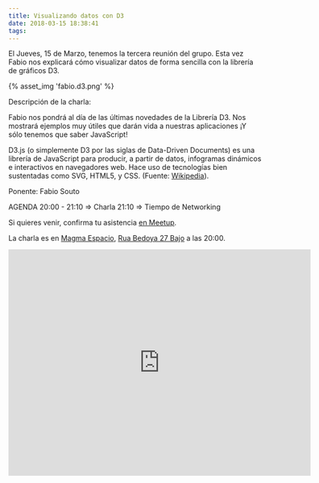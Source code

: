 ```yaml
---
title: Visualizando datos con D3
date: 2018-03-15 18:38:41
tags:
---
```


El Jueves, 15 de Marzo, tenemos la tercera reunión del grupo. Esta vez Fabio nos explicará cómo visualizar datos de forma sencilla con la librería de gráficos D3.

{% asset_img 'fabio.d3.png' %}

Descripción de la charla:

Fabio nos pondrá al día de las últimas novedades de la Librería D3. Nos mostrará ejemplos muy útiles que darán vida a nuestras aplicaciones ¡Y sólo tenemos que saber JavaScript!

D3.js (o simplemente D3 por las siglas de Data-Driven Documents) es una librería de JavaScript para producir, a partir de datos, infogramas dinámicos e interactivos en navegadores web. Hace uso de tecnologías bien sustentadas como SVG, HTML5, y CSS. (Fuente: [Wikipedia](https://es.wikipedia.org/wiki/D3.js)).

Ponente: Fabio Souto

AGENDA
20:00 - 21:10 => Charla
21:10 => Tiempo de Networking

Si quieres venir, confirma tu asistencia [en Meetup](https://www.meetup.com/es-ES/jsourense/).

La charla es en [Magma Espacio](http://magmaespacio.es/), [Rua Bedoya 27 Bajo](https://www.google.com/maps/place/R%C3%BAa+Bedoya,+27,+32004+Ourense/@42.33913,-7.86022,17z/data=!3m1!4b1!4m5!3m4!1s0xd2ffec7c1fb1ed9:0xa0273bd578731d1e!8m2!3d42.33913!4d-7.86022?api=1&query=R%C3%BAa+Bedoya%2C+27%2C+32004+Ourense%2C+Ourense%2C+es) a las 20:00.

<iframe src="https://www.google.com/maps/embed?pb=!1m18!1m12!1m3!1d2949.1591564000264!2d-7.860220000000001!3d42.33913!2m3!1f0!2f0!3f0!3m2!1i1024!2i768!4f13.1!3m3!1m2!1s0xd2ffec7c1fb1ed9%3A0xa0273bd578731d1e!2sR%C3%BAa+Bedoya%2C+27%2C+32004+Ourense!5e0!3m2!1sen!2ses!4v1515609233505" width="600" height="450" frameborder="0" style="border:0" allowfullscreen></iframe>